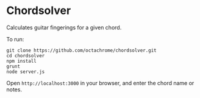 Chordsolver
===========

Calculates guitar fingerings for a given chord.

To run:

    git clone https://github.com/octachrome/chordsolver.git
    cd chordsolver
    npm install
    grunt
    node server.js

Open `http://localhost:3000` in your browser, and enter the chord name or notes.
